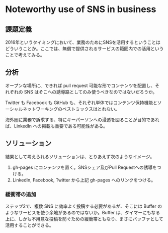# Noteworthy use of SNS in business
## 課題定義
2016年というタイミングにおいて、業務のためにSNSを活用するということはどういうことか。ここでは、無償で提供されるサービスの範囲内での活用ということで考えてみる。

## 分析
オープンな場所に、できれば pull request 可能な形でコンテンツを配置し、それぞれの SNS はそこへの誘導路としてのみ使うべきなのではないだろうか。

Twitter も Facebook も GitHub も、それぞれ単体ではコンテンツ保持機能とソーシャルネットワーキングのベストミックスはとれない。

海外圏に業務で訴求する、特にキーパーソンへの浸透を図ることが目的であれば、LinkedIn への掲載も重要である可能性がある。

## ソリューション
結果として考えられるソリューションは、とりあえず次のようなイメージ。

1. gh-pages にコンテンツを置く。SNSシェア及びPull Requestへの誘導をつける。
2. LinkedIn, Facebook, Twitter から上記 gh-pages へのリンクをつける。

### 緩衝帯の追加
ステップ2で、複数 SNS に効率よく投稿する必要があるが、そこには Buffer のようなサービスを使う余地があるのではないか。Buffer は、タイマーにもなる上に、しかも不用意な投稿を防ぐための緩衝帯ともなり、まさにバッファとして活用することができる。
